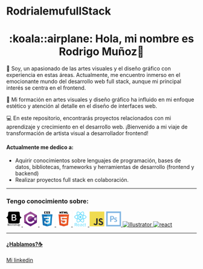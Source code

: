 # RodrialemufullStack 
<h1 align="center">  :koala::airplane: Hola, mi nombre es Rodrigo Muñoz👋 </h1>

👋 Soy, un apasionado de las artes visuales y el diseño gráfico con experiencia en estas áreas. Actualmente, me encuentro inmerso en el emocionante mundo del desarrollo web full stack, aunque mi principal interés se centra en el frontend.

🎨 Mi formación en artes visuales y diseño gráfico ha influido en mi enfoque estético y atención al detalle en el diseño de interfaces web.

💻 En este repositorio, encontrarás proyectos relacionados con mi aprendizaje y crecimiento en el desarrollo web. ¡Bienvenido a mi viaje de transformación de artista visual a desarrollador frontend!

#### Actualmente me dedico a: 
- Aquirir conocimientos sobre lenguajes de programación, bases de datos, bibliotecas, frameworks y herramientas de desarrollo (frontend y backend)
- Realizar proyectos full stack en colaboración.
___
### Tengo conocimiento sobre: 

<p align="left"> <a href="https://getbootstrap.com" target="_blank" rel="noreferrer"> <img src="https://raw.githubusercontent.com/devicons/devicon/master/icons/bootstrap/bootstrap-plain-wordmark.svg" alt="bootstrap" width="40" height="40"/> </a> <a href="https://www.w3schools.com/cs/" target="_blank" rel="noreferrer"> <img src="https://raw.githubusercontent.com/devicons/devicon/master/icons/csharp/csharp-original.svg" alt="csharp" width="40" height="40"/> </a> <a href="https://www.w3schools.com/css/" target="_blank" rel="noreferrer"> <img src="https://raw.githubusercontent.com/devicons/devicon/master/icons/css3/css3-original-wordmark.svg" alt="css3" width="40" height="40"/> </a> <a href="https://www.w3.org/html/" target="_blank" rel="noreferrer"> <img src="https://raw.githubusercontent.com/devicons/devicon/master/icons/html5/html5-original-wordmark.svg" alt="html5" width="40" height="40"/> </a> <a href="https://developer.mozilla.org/en-US/docs/Web/JavaScript" target="_blank" rel="noreferrer"><a href="https://reactjs.org/" target="_blank" rel="noreferrer"> <img src="https://raw.githubusercontent.com/devicons/devicon/master/icons/react/react-original-wordmark.svg" alt="react" width="40" height="40"/> </a> <img src="https://raw.githubusercontent.com/devicons/devicon/master/icons/javascript/javascript-original.svg" alt="javascript" width="40" height="40"/> </a> <a href="https://www.photoshop.com/en" target="_blank" rel="noreferrer">  <img src="https://raw.githubusercontent.com/devicons/devicon/master/icons/photoshop/photoshop-line.svg" alt="photoshop" width="40" height="40"/> <img src="https://www.vectorlogo.zone/logos/adobe_illustrator/adobe_illustrator-icon.svg" alt="illustrator" width="40" height="40"/> <img src="https://www.vectorlogo.zone/logos/figma/figma-icon.svg" alt="react" width="40" height="40"/> </a> <a href="https://reactjs.org/" target="_blank" rel="noreferrer"> </p>


___

#### ¿Hablamos?☕️
<a href="www.linkedin.com/in/
rodrigo-alejandro-muñoz-gonzalez-b01826266"> Mi linkedin</a>
